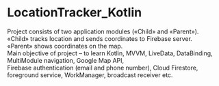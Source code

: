 # LocationTracker_Kotlin
Project consists of two application modules («Child» and «Parent»).<br /> 
«Child» tracks location and sends coordinates to Firebase server.<br />
«Parent» shows coordinates on the map.<br /> 
Main objective of project – to learn Kotlin, MVVM, LiveData, DataBinding, MultiModule navigation, Google Map API,<br />
Firebase authentication (email and phone number), Cloud Firestore, foreground service, WorkManager, broadcast receiver etc.
